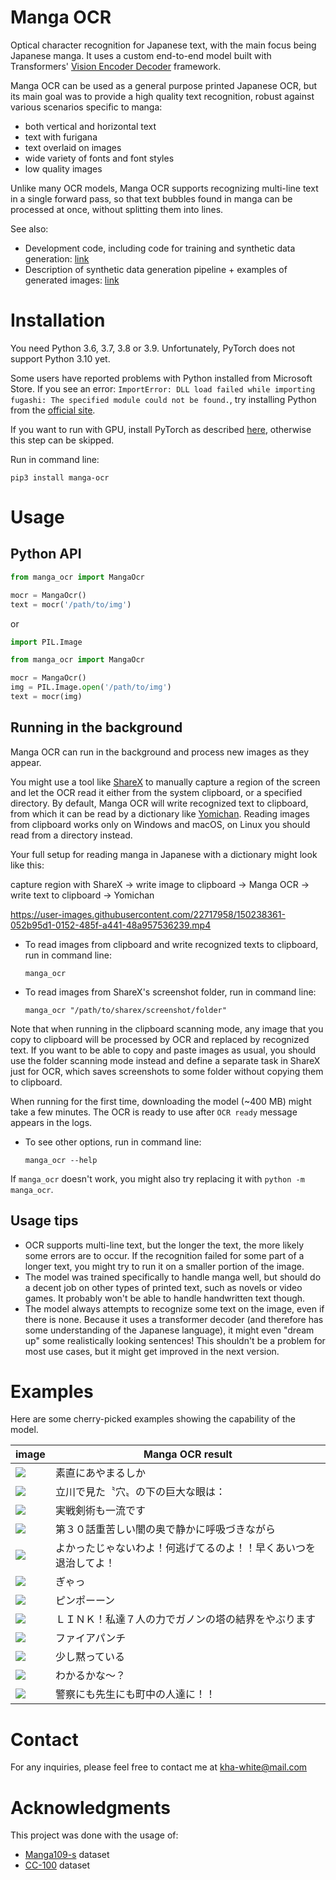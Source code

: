 # Manga OCR

Optical character recognition for Japanese text, with the main focus being Japanese manga.
It uses a custom end-to-end model built with Transformers' [Vision Encoder Decoder](https://huggingface.co/docs/transformers/model_doc/visionencoderdecoder) framework. 

Manga OCR can be used as a general purpose printed Japanese OCR, but its main goal was to provide a high quality
text recognition, robust against various scenarios specific to manga:
- both vertical and horizontal text
- text with furigana
- text overlaid on images
- wide variety of fonts and font styles
- low quality images

Unlike many OCR models, Manga OCR supports recognizing multi-line text in a single forward pass,
so that text bubbles found in manga can be processed at once, without splitting them into lines.

See also:
- Development code, including code for training and synthetic data generation: [link](manga_ocr_dev)
- Description of synthetic data generation pipeline + examples of generated images: [link](manga_ocr_dev/synthetic_data_generator)

# Installation

You need Python 3.6, 3.7, 3.8 or 3.9. Unfortunately, PyTorch does not support Python 3.10 yet.

Some users have reported problems with Python installed from Microsoft Store. If you see an error:
`ImportError: DLL load failed while importing fugashi: The specified module could not be found.`,
try installing Python from the [official site](https://www.python.org/downloads).

If you want to run with GPU, install PyTorch as described [here](https://pytorch.org/get-started/locally/#start-locally),
otherwise this step can be skipped.

Run in command line:

```commandline
pip3 install manga-ocr
```

# Usage

## Python API

```python
from manga_ocr import MangaOcr

mocr = MangaOcr()
text = mocr('/path/to/img')
```

or

```python
import PIL.Image

from manga_ocr import MangaOcr

mocr = MangaOcr()
img = PIL.Image.open('/path/to/img')
text = mocr(img)
```

## Running in the background

Manga OCR can run in the background and process new images as they appear.

You might use a tool like [ShareX](https://getsharex.com/) to manually capture a region of the screen and let the
OCR read it either from the system clipboard, or a specified directory. By default, Manga OCR will write recognized text to clipboard,
from which it can be read by a dictionary like [Yomichan](https://github.com/FooSoft/yomichan).
Reading images from clipboard works only on Windows and macOS, on Linux you should read from a directory instead.

Your full setup for reading manga in Japanese with a dictionary might look like this:

capture region with ShareX -> write image to clipboard -> Manga OCR -> write text to clipboard -> Yomichan

https://user-images.githubusercontent.com/22717958/150238361-052b95d1-0152-485f-a441-48a957536239.mp4

- To read images from clipboard and write recognized texts to clipboard, run in command line:
    ```commandline
    manga_ocr
    ```
- To read images from ShareX's screenshot folder, run in command line:
    ```commandline
    manga_ocr "/path/to/sharex/screenshot/folder"
    ```
Note that when running in the clipboard scanning mode, any image that you copy to clipboard will be processed by OCR and replaced
by recognized text. If you want to be able to copy and paste images as usual, you should use the folder scanning mode instead
and define a separate task in ShareX just for OCR, which saves screenshots to some folder without copying them to clipboard.

When running for the first time, downloading the model (~400 MB) might take a few minutes.
The OCR is ready to use after `OCR ready` message appears in the logs.

- To see other options, run in command line:
    ```commandline
    manga_ocr --help
    ```

If `manga_ocr` doesn't work, you might also try replacing it with `python -m manga_ocr`.

## Usage tips

- OCR supports multi-line text, but the longer the text, the more likely some errors are to occur.
  If the recognition failed for some part of a longer text, you might try to run it on a smaller portion of the image.
- The model was trained specifically to handle manga well, but should do a decent job on other types of printed text,
  such as novels or video games. It probably won't be able to handle handwritten text though. 
- The model always attempts to recognize some text on the image, even if there is none.
  Because it uses a transformer decoder (and therefore has some understanding of the Japanese language),
  it might even "dream up" some realistically looking sentences! This shouldn't be a problem for most use cases,
  but it might get improved in the next version.

# Examples

Here are some cherry-picked examples showing the capability of the model. 

| image                | Manga OCR result |
|----------------------|------------------|
| ![](assets/examples/00.jpg) | 素直にあやまるしか |
| ![](assets/examples/01.jpg) | 立川で見た〝穴〟の下の巨大な眼は： |
| ![](assets/examples/02.jpg) | 実戦剣術も一流です |
| ![](assets/examples/03.jpg) | 第３０話重苦しい闇の奥で静かに呼吸づきながら |
| ![](assets/examples/04.jpg) | よかったじゃないわよ！何逃げてるのよ！！早くあいつを退治してよ！ |
| ![](assets/examples/05.jpg) | ぎゃっ |
| ![](assets/examples/06.jpg) | ピンポーーン |
| ![](assets/examples/07.jpg) | ＬＩＮＫ！私達７人の力でガノンの塔の結界をやぶります |
| ![](assets/examples/08.jpg) | ファイアパンチ |
| ![](assets/examples/09.jpg) | 少し黙っている |
| ![](assets/examples/10.jpg) | わかるかな〜？ |
| ![](assets/examples/11.jpg) | 警察にも先生にも町中の人達に！！ |

# Contact
For any inquiries, please feel free to contact me at kha-white@mail.com

# Acknowledgments

This project was done with the usage of:
- [Manga109-s](http://www.manga109.org/en/download_s.html) dataset
- [CC-100](https://data.statmt.org/cc-100/) dataset
